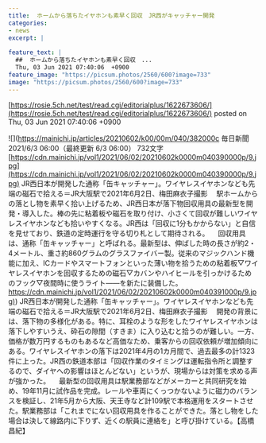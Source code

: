 ```yaml
---
title:  ホームから落ちたイヤホンも素早く回収　JR西がキャッチャー開発  
categories:
- news
excerpt: |
  
feature_text: |
  ##  ホームから落ちたイヤホンも素早く回収　...
  Thu, 03 Jun 2021 07:40:06  +0900
feature_image: "https://picsum.photos/2560/600?image=733"
image: "https://picsum.photos/2560/600?image=733"
---
```


[https://rosie.5ch.net/test/read.cgi/editorialplus/1622673606/](https://rosie.5ch.net/test/read.cgi/editorialplus/1622673606/)
posted on Thu, 03 Jun 2021 07:40:06  +0900

<!--more-->

![](https://mainichi.jp/articles/20210602/k00/00m/040/382000c 毎日新聞 2021/6/3 06:00（最終更新 6/3 06:00） 732文字 [https://cdn.mainichi.jp/vol1/2021/06/02/20210602k0000m040390000p/9.jpg](https://cdn.mainichi.jp/vol1/2021/06/02/20210602k0000m040390000p/9.jpg) JR西日本が開発した通称「缶キャッチャー」。ワイヤレスイヤホンなども先端の磁石で拾える＝JR大阪駅で2021年6月2日、梅田麻衣子撮影 　駅ホームからの落とし物を素早く拾い上げるため、JR西日本が落下物回収用具の最新型を開発・導入した。棒の先に粘着板や磁石を取り付け、小さくて回収が難しいワイヤレスイヤホンなども拾いやすくなる。JR西は「回収に1分もかからない」と自信を見せており、鉄道の定時運行を守る切り札として期待される。 　回収用具は、通称「缶キャッチャー」と呼ばれる。最新型は、伸ばした時の長さが約2・4メートル、重さ約860グラムのグラスファイバー製。従来のマジックハンド機能に加え、ICカードやスマートフォンといった薄い物を拾うための粘着板▽ワイヤレスイヤホンを回収するための磁石▽カバンやハイヒールを引っかけるためのフック▽夜間時に使うライト——を新たに装備した。 [https://cdn.mainichi.jp/vol1/2021/06/02/20210602k0000m040391000p/9.jpg)](https://cdn.mainichi.jp/vol1/2021/06/02/20210602k0000m040391000p/9.jpg)) JR西日本が開発した通称「缶キャッチャー」。ワイヤレスイヤホンなども先端の磁石で拾える＝JR大阪駅で2021年6月2日、梅田麻衣子撮影 　開発の背景には、落下物の多様化がある。特に、耳栓のような形をしたワイヤレスイヤホンは落下しやすいうえ、砕石の隙間（すきま）に入り込むと拾うのが難しい。一方、価格が数万円するものもあるなど高価なため、乗客からの回収依頼が増加傾向にある。ワイヤレスイヤホンの落下は2021年4月の1カ月間で、過去最多の計1323件に上った。JR西の鉄道本部は「回収作業のタイミングは運転指令所と調整するので、ダイヤへの影響はほとんどない」というが、現場からは対策を求める声が強かった。 　最新型の回収用具は駅業務部などがメーカーと共同研究を始め、19年11月に試作品を完成。レールや車両にくっつかないように磁力のバランスを検証し、21年5月から大阪、天王寺など計109駅で本格運用をスタートさせた。駅業務部は「これまでにない回収用具を作ることができた。落とし物をした場合は決して線路内に下りず、近くの駅員に連絡を」と呼び掛けている。【高橋昌紀】
